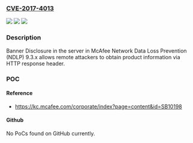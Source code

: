 ### [CVE-2017-4013](https://cve.mitre.org/cgi-bin/cvename.cgi?name=CVE-2017-4013)
![](https://img.shields.io/static/v1?label=Product&message=Network%20Data%20Loss%20Prevention%20(NDLP)&color=blue)
![](https://img.shields.io/static/v1?label=Version&message=n%2Fa&color=blue)
![](https://img.shields.io/static/v1?label=Vulnerability&message=Banner%20Disclosure&color=brighgreen)

### Description

Banner Disclosure in the server in McAfee Network Data Loss Prevention (NDLP) 9.3.x allows remote attackers to obtain product information via HTTP response header.

### POC

#### Reference
- https://kc.mcafee.com/corporate/index?page=content&id=SB10198

#### Github
No PoCs found on GitHub currently.

